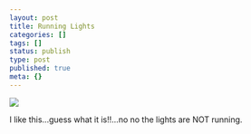 ```yaml
---
layout: post
title: Running Lights
categories: []
tags: []
status: publish
type: post
published: true
meta: {}
---
```

![](http://photos23.flickr.com/28936724_d22728c43e.jpg)

I like this...guess what it is!!...no no the lights are NOT running.

